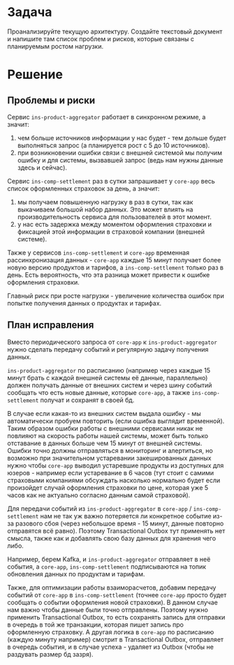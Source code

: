 # Задача

Проанализируйте текущую архитектуру. Создайте текстовый документ и напишите там список проблем и рисков, которые связаны
с планируемым ростом нагрузки.

# Решение

## Проблемы и риски

Сервис `ins-product-aggregator` работает в синхронном режиме, а значит:

1. чем больше источников информации у нас будет - тем дольше будет выполняться запрос (а планируется рост с 5 до 10
   источников).
2. при возникновении ошибки связи с внешней системой мы получим ошибку и для системы, вызвавшей запрос (ведь нам нужны
   данные здесь и сейчас).

Сервис `ins-comp-settlement` раз в сутки запрашивает у `core-app` весь список оформленных страховок за день, а значит:

1. мы получаем повышенную нагрузку в раз в сутки, так как выкачиваем большой набор данных. Это может влиять на
   производительность сервиса для пользователей в этот момент.
2. у нас есть задержка между моментом оформления страховки и фиксацией этой информации в страховой компании (внешней
   системе).

Также у сервисов `ins-comp-settlement` и `core-app` временная рассинхронизация данных - `core-app` каждые 15 минут
получает более новую версию продуктов и тарифов, а `ins-comp-settlement` только раз в день. Есть вероятность, что эта
разница может привести к ошибке оформления страховки.

Главный риск при росте нагрузки - увеличение количества ошибок при попытке получения данных о продуктах и тарифах.

## План исправления

Вместо периодического запроса от `core-app` к `ins-product-aggregator` нужно сделать передачу событий и регулярную
задачу получения данных.

`ins-product-aggregator` по расписанию (например через каждые 15 минут брать с каждой внешней системы её данные,
параллельно) должен получать данные от внешних систем и через шину событий сообщать что есть новые данные, которые
`core-app`, а также `ins-comp-settlement` получат и сохранят в своей бд.

В случае если какая-то из внешних систем выдала ошибку - мы автоматически пробуем повторить (если ошибка выглядит
временной). Таким образом ошибки работы с внешними сервисами никак не повлияют на скорость работы нашей системы, может
быть только отставание в данных больше чем 15 минут от внешней системы. Ошибки точно должны отправляться в мониторинг и
алертиться, но возможно при значительном устаревании закешированных данных нужно чтобы `core-app` выводил устаревшие
продукты из доступных для юзеров - например если устаревание в 6 часов (тут стоит с самими страховыми компаниями
обсуждать насколько нормально будет если произойдет случай оформления страховки по цене, которая уже 5 часов как не
актуально согласно данным самой страховой).

Для передачи событий из `ins-product-aggregator` в `core-app` / `ins-comp-settlement` нам не так уж важно потеряется ли
конкретное событие из-за разового сбоя (через небольшое время - 15 минут, данные повторно отправятся всё равно). Поэтому
Transactional Outbox тут применять нет смысла, также как и добавлять свою базу данных для хранения чего либо.

Например, берем Kafka, и `ins-product-aggregator` отправляет в неё события, а `core-app`, `ins-comp-settlement`
подписываются на топик обновления данных по продуктам и тарифам.

Также, для оптимизации работы взаиморасчетов, добавим передачу событий от `core-app` в `ins-comp-settlement` (точнее
`core-app` просто будет сообщать о событии оформления новой страховки).
В данном случае нам важно чтобы данные были точно отправлены. Поэтому нужно применить Transactional Outbox, то есть
сохранять запись для отправки в очередь в той же транзакции, которая пишет запись про оформленную страховку. А другая
логика в `core-app` по расписанию (каждую минуту например) смотрит в Transactional Outbox, отправляет в очередь события,
и в случае успеха - удаляет из Outbox (чтобы не раздувать размер бд зазря).
